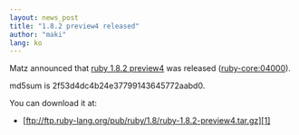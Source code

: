 ```yaml
---
layout: news_post
title: "1.8.2 preview4 released"
author: "maki"
lang: ko
---
```


Matz announced that [ruby 1.8.2 preview4][1] was released
([ruby-core:04000](ruby-core:04000)).

md5sum is 2f53d4dc4b24e37799143645772aabd0.

You can download it at:

* [ftp://ftp.ruby-lang.org/pub/ruby/1.8/ruby-1.8.2-preview4.tar.gz][1]



[1]: ftp://ftp.ruby-lang.org/pub/ruby/1.8/ruby-1.8.2-preview4.tar.gz 
